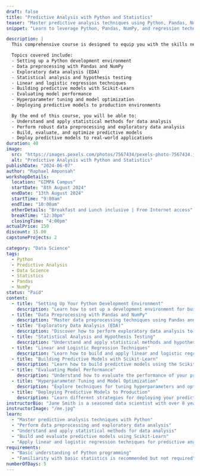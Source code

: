 ```yaml
---
draft: false
title: "Predictive Analysis with Python and Statistics"
teaser: "Master predictive analysis techniques using Python, Pandas, NumPy, and regression methods"
snippet: "Learn to leverage Python, Pandas, NumPy, and regression techniques for predictive analysis."

description: |
  This comprehensive course is designed to equip you with the skills needed to perform predictive analysis using Python and statistics. From data preprocessing and exploration to building and evaluating predictive models, this course covers everything you need to become proficient in predictive analysis.

  Topics covered include:
  - Setting up a Python development environment
  - Data preprocessing with Pandas and NumPy
  - Exploratory data analysis (EDA)
  - Statistical analysis and hypothesis testing
  - Linear and logistic regression techniques
  - Building predictive models with Scikit-Learn
  - Evaluating model performance
  - Hyperparameter tuning and model optimization
  - Deploying predictive models to production environments

  By the end of this course, you will be able to:
  - Understand and apply statistical methods for data analysis
  - Perform robust data preprocessing and exploratory data analysis
  - Build, evaluate, and optimize predictive models
  - Deploy predictive models to real-world applications
duration: 40
image:
  src: "https://images.pexels.com/photos/7567434/pexels-photo-7567434.jpeg?auto=compress&cs=tinysrgb&w=1260&h=750&dpr=1"
  alt: "Predictive Analysis with Python and Statistics"
publishDate: "2024-06-07"
author: "Raphael Amponsah"
workshopDetails:
  location: "GIMPA Campus"
  startDate: "8th August 2024"
  endDate: "13th August 2024"
  startTime: "9:00am"
  endTime: "10:00am"
  otherDetails: "Breakfast and Lunch inclusive | Free Internet access"
  breakTime: "12:30pm"
  closingTime: "4:00pm"
actualPrice: 150
discount: 15.00
capstoneProjects: 2

category: "Data Science"
tags:
  - Python
  - Predictive Analysis
  - Data Science
  - Statistics
  - Pandas
  - NumPy
status: "Paid"
content:
  - title: "Setting Up Your Python Development Environment"
    description: "Learn how to set up a development environment for building predictive models with Python."
  - title: "Data Preprocessing with Pandas and NumPy"
    description: "Master data preprocessing techniques using Pandas and NumPy."
  - title: "Exploratory Data Analysis (EDA)"
    description: "Discover how to perform exploratory data analysis to understand your data better."
  - title: "Statistical Analysis and Hypothesis Testing"
    description: "Understand and apply statistical methods and hypothesis testing for data analysis."
  - title: "Linear and Logistic Regression Techniques"
    description: "Learn how to build and apply linear and logistic regression models for predictive analysis."
  - title: "Building Predictive Models with Scikit-Learn"
    description: "Learn how to build predictive models using the Scikit-Learn library."
  - title: "Evaluating Model Performance"
    description: "Understand how to evaluate the performance of your predictive models."
  - title: "Hyperparameter Tuning and Model Optimization"
    description: "Explore techniques for tuning hyperparameters and optimizing your models."
  - title: "Deploying Predictive Models to Production"
    description: "Learn different strategies for deploying your predictive models to production environments."
instructorBio: "Jane Smith is a seasoned data scientist with over 8 years of experience in predictive analysis, machine learning, and statistics. She is passionate about teaching and sharing her knowledge with others."
instructorImage: "/me.jpg"
learn:
  - "Master predictive analysis techniques with Python"
  - "Perform data preprocessing and exploratory data analysis"
  - "Understand and apply statistical methods for data analysis"
  - "Build and evaluate predictive models using Scikit-Learn"
  - "Apply linear and logistic regression techniques for predictive analysis"
requirements:
  - "Basic understanding of Python programming"
  - "Familiarity with basic statistics is recommended but not required"
numberOfDays: 5
---
```

